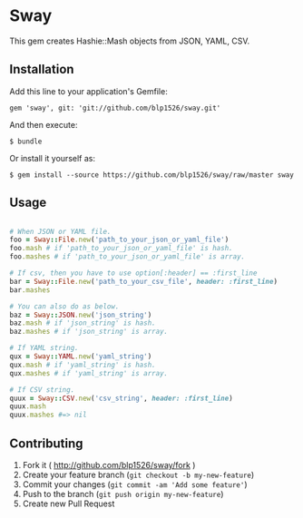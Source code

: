 # Sway

This gem creates Hashie::Mash objects from JSON, YAML, CSV.

## Installation

Add this line to your application's Gemfile:

    gem 'sway', git: 'git://github.com/blp1526/sway.git'

And then execute:

    $ bundle

Or install it yourself as:

    $ gem install --source https://github.com/blp1526/sway/raw/master sway

## Usage

```ruby

# When JSON or YAML file.
foo = Sway::File.new('path_to_your_json_or_yaml_file')
foo.mash # if 'path_to_your_json_or_yaml_file' is hash.
foo.mashes # if 'path_to_your_json_or_yaml_file' is array.

# If csv, then you have to use option[:header] == :first_line
bar = Sway::File.new('path_to_your_csv_file', header: :first_line)
bar.mashes

# You can also do as below.
baz = Sway::JSON.new('json_string')
baz.mash # if 'json_string' is hash.
baz.mashes # if 'json_string' is array.

# If YAML string.
qux = Sway::YAML.new('yaml_string')
qux.mash # if 'yaml_string' is hash.
qux.mashes # if 'yaml_string' is array.

# If CSV string.
quux = Sway::CSV.new('csv_string', header: :first_line)
quux.mash
quux.mashes #=> nil

```
## Contributing

1. Fork it ( http://github.com/blp1526/sway/fork )
2. Create your feature branch (`git checkout -b my-new-feature`)
3. Commit your changes (`git commit -am 'Add some feature'`)
4. Push to the branch (`git push origin my-new-feature`)
5. Create new Pull Request
